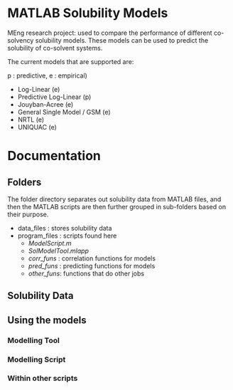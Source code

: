 # MATLAB Solubility Models
MEng research project: used to compare the performance of different co-solvency solubility models. 
These models can be used to predict the solubility of co-solvent systems.

The current models that are supported are:

p : predictive, e : empirical)
- Log-Linear (e)
- Predictive Log-Linear (p)
- Jouyban-Acree (e)
- General Single Model / GSM (e)
- NRTL (e)
- UNIQUAC (e)

# Documentation

## Folders
The folder directory separates out solubility data from MATLAB files, and then the MATLAB scripts are then further grouped in sub-folders based on their purpose.

- data_files : stores solubility data
- program_files : scripts found here
  - _ModelScript.m_
  - _SolModelTool.mlapp_
  - _corr_funs_ : correlation functions for models
  - _pred_funs_ : predicting functions for models
  - _other_funs_: functions that do other jobs


## Solubility Data

## Using the models

### Modelling Tool

### Modelling Script

### Within other scripts
